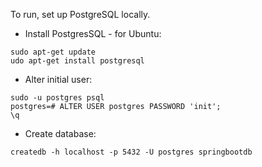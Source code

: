 To run, set up PostgreSQL locally.

* Install PostgresSQL - for Ubuntu:
```
sudo apt-get update
udo apt-get install postgresql
```
* Alter initial user:
```
sudo -u postgres psql
postgres=# ALTER USER postgres PASSWORD 'init';
\q
```
* Create database:
```
createdb -h localhost -p 5432 -U postgres springbootdb
```
